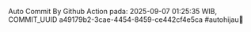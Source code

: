 Auto Commit By Github Action pada: 2025-09-07 01:25:35 WIB, COMMIT_UUID a49179b2-3cae-4454-8459-ce442cf4e5ca #autohijau🗿
